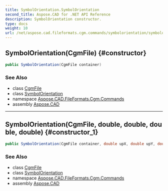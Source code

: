 ```yaml
---
title: SymbolOrientation.SymbolOrientation
second_title: Aspose.CAD for .NET API Reference
description: SymbolOrientation constructor. 
type: docs
weight: 10
url: /net/aspose.cad.fileformats.cgm.commands/symbolorientation/symbolorientation/
---
```

## SymbolOrientation(CgmFile) {#constructor}

```csharp
public SymbolOrientation(CgmFile container)
```

### See Also

* class [CgmFile](../../../aspose.cad.fileformats.cgm/cgmfile/)
* class [SymbolOrientation](../)
* namespace [Aspose.CAD.FileFormats.Cgm.Commands](../../symbolorientation/)
* assembly [Aspose.CAD](../../../)

---

## SymbolOrientation(CgmFile, double, double, double, double) {#constructor_1}

```csharp
public SymbolOrientation(CgmFile container, double upX, double upY, double baseX, double baseY)
```

### See Also

* class [CgmFile](../../../aspose.cad.fileformats.cgm/cgmfile/)
* class [SymbolOrientation](../)
* namespace [Aspose.CAD.FileFormats.Cgm.Commands](../../symbolorientation/)
* assembly [Aspose.CAD](../../../)


